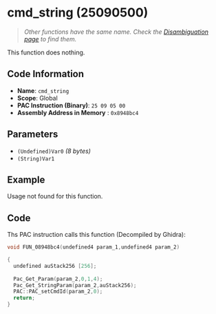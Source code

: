 #  cmd_string (25090500)

> *Other functions have the same name. Check the [Disambiguation page](./cmd_string.md) to find them.*

This function does nothing.

## Code Information

- **Name**: `cmd_string`
- **Scope**: Global
- **PAC Instruction (Binary)**: `25 09 05 00`
- **Assembly Address in Memory** : `0x8948bc4`

## Parameters

- `(Undefined)Var0` *(8 bytes)*
- `(String)Var1`

## Example

Usage not found for this function.

## Code

Ths PAC instruction calls this function (Decompiled by Ghidra):

```c
void FUN_08948bc4(undefined4 param_1,undefined4 param_2)

{
  undefined auStack256 [256];
  
  Pac_Get_Param(param_2,0,1,4);
  Pac_Get_StringParam(param_2,auStack256);
  PAC::PAC_setCmdId(param_2,0);
  return;
}
```

